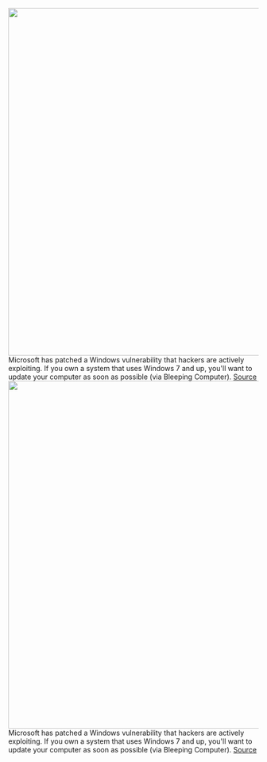 <img src='https://cdn.vox-cdn.com/thumbor/CtxRzEDttLL_0QDru0hnXo4XzTc=/0x0:2040x1360/1200x800/filters:focal(854x813:1180x1139)/cdn.vox-cdn.com/uploads/chorus_image/image/70979618/akrales_220309_4977_0232.0.jpg' width='700px' /><br/>
Microsoft has patched a Windows vulnerability that hackers are actively exploiting. If you own a system that uses Windows 7 and up, you'll want to update your computer as soon as possible (via Bleeping Computer).
<a href='https://www.theverge.com/2022/6/15/23169480/microsoft-patch-windows-11-update-follina-zero-day-exploit'> Source <a/><img src='https://cdn.vox-cdn.com/thumbor/CtxRzEDttLL_0QDru0hnXo4XzTc=/0x0:2040x1360/1200x800/filters:focal(854x813:1180x1139)/cdn.vox-cdn.com/uploads/chorus_image/image/70979618/akrales_220309_4977_0232.0.jpg' width='700px' /><br/>
Microsoft has patched a Windows vulnerability that hackers are actively exploiting. If you own a system that uses Windows 7 and up, you'll want to update your computer as soon as possible (via Bleeping Computer).
<a href='https://www.theverge.com/2022/6/15/23169480/microsoft-patch-windows-11-update-follina-zero-day-exploit'> Source <a/>